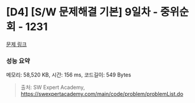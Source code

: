 # [D4] [S/W 문제해결 기본] 9일차 - 중위순회 - 1231 

[문제 링크](https://swexpertacademy.com/main/code/problem/problemDetail.do?contestProbId=AV140YnqAIECFAYD) 

### 성능 요약

메모리: 58,520 KB, 시간: 156 ms, 코드길이: 549 Bytes



> 출처: SW Expert Academy, https://swexpertacademy.com/main/code/problem/problemList.do